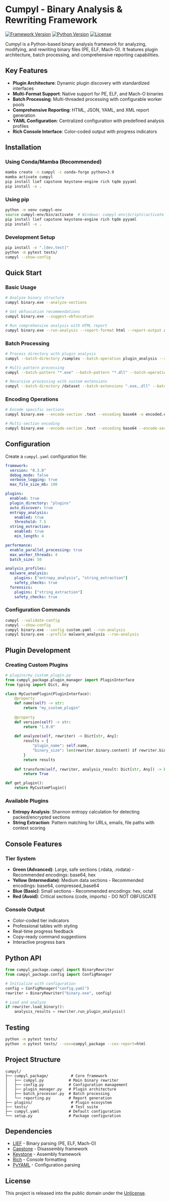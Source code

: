 # Cumpyl - Binary Analysis & Rewriting Framework

[![Framework Version](https://img.shields.io/badge/version-0.3.0-brightgreen.svg)](https://github.com/yourusername/cumpyl)
[![Python Version](https://img.shields.io/badge/python-3.9+-blue.svg)](https://python.org)
[![License](https://img.shields.io/badge/license-Unlicense-green.svg)](LICENSE)

Cumpyl is a Python-based binary analysis framework for analyzing, modifying, and rewriting binary files (PE, ELF, Mach-O). It features plugin architecture, batch processing, and comprehensive reporting capabilities.

## Key Features

- **Plugin Architecture**: Dynamic plugin discovery with standardized interfaces
- **Multi-Format Support**: Native support for PE, ELF, and Mach-O binaries
- **Batch Processing**: Multi-threaded processing with configurable worker pools
- **Comprehensive Reporting**: HTML, JSON, YAML, and XML report generation
- **YAML Configuration**: Centralized configuration with predefined analysis profiles
- **Rich Console Interface**: Color-coded output with progress indicators

## Installation

### Using Conda/Mamba (Recommended)

```bash
mamba create -n cumpyl -c conda-forge python=3.9
mamba activate cumpyl
pip install lief capstone keystone-engine rich tqdm pyyaml
pip install -e .
```

### Using pip

```bash
python -m venv cumpyl-env
source cumpyl-env/bin/activate  # Windows: cumpyl-env\Scripts\activate
pip install lief capstone keystone-engine rich tqdm pyyaml
pip install -e .
```

### Development Setup

```bash
pip install -e ".[dev,test]"
python -m pytest tests/
cumpyl --show-config
```

## Quick Start

### Basic Usage

```bash
# Analyze binary structure
cumpyl binary.exe --analyze-sections

# Get obfuscation recommendations
cumpyl binary.exe --suggest-obfuscation

# Run comprehensive analysis with HTML report
cumpyl binary.exe --run-analysis --report-format html --report-output analysis.html
```

### Batch Processing

```bash
# Process directory with plugin analysis
cumpyl --batch-directory /samples --batch-operation plugin_analysis --report-format json

# Multi-pattern processing
cumpyl --batch-pattern "*.exe" --batch-pattern "*.dll" --batch-operation analyze_sections

# Recursive processing with custom extensions
cumpyl --batch-directory /dataset --batch-extensions ".exe,.dll" --batch-recursive
```

### Encoding Operations

```bash
# Encode specific sections
cumpyl binary.exe --encode-section .text --encoding base64 -o encoded.exe

# Multi-section encoding
cumpyl binary.exe --encode-section .text --encoding base64 --encode-section .data --encoding hex
```

## Configuration

Create a `cumpyl.yaml` configuration file:

```yaml
framework:
  version: "0.3.0"
  debug_mode: false
  verbose_logging: true
  max_file_size_mb: 100

plugins:
  enabled: true
  plugin_directory: "plugins"
  auto_discover: true
  entropy_analysis:
    enabled: true
    threshold: 7.5
  string_extraction:
    enabled: true
    min_length: 4

performance:
  enable_parallel_processing: true
  max_worker_threads: 4
  batch_size: 50

analysis_profiles:
  malware_analysis:
    plugins: ["entropy_analysis", "string_extraction"]
    safety_checks: true
  forensics:
    plugins: ["string_extraction"]
    safety_checks: true
```

### Configuration Commands

```bash
cumpyl --validate-config
cumpyl --show-config
cumpyl binary.exe --config custom.yaml --run-analysis
cumpyl binary.exe --profile malware_analysis --run-analysis
```

## Plugin Development

### Creating Custom Plugins

```python
# plugins/my_custom_plugin.py
from cumpyl_package.plugin_manager import PluginInterface
from typing import Dict, Any

class MyCustomPlugin(PluginInterface):
    @property
    def name(self) -> str:
        return "my_custom_plugin"
    
    @property
    def version(self) -> str:
        return "1.0.0"
    
    def analyze(self, rewriter) -> Dict[str, Any]:
        results = {
            "plugin_name": self.name,
            "binary_size": len(rewriter.binary.content) if rewriter.binary else 0,
        }
        return results
    
    def transform(self, rewriter, analysis_result: Dict[str, Any]) -> bool:
        return True

def get_plugin():
    return MyCustomPlugin()
```

### Available Plugins

- **Entropy Analysis**: Shannon entropy calculation for detecting packed/encrypted sections
- **String Extraction**: Pattern matching for URLs, emails, file paths with context scoring

## Console Features

### Tier System

- **Green (Advanced)**: Large, safe sections (.rdata, .rodata) - Recommended encodings: base64, hex
- **Yellow (Intermediate)**: Medium data sections - Recommended encodings: base64, compressed_base64  
- **Blue (Basic)**: Small sections - Recommended encodings: hex, octal
- **Red (Avoid)**: Critical sections (code, imports) - DO NOT OBFUSCATE

### Console Output

- Color-coded tier indicators
- Professional tables with styling
- Real-time progress feedback
- Copy-ready command suggestions
- Interactive progress bars

## Python API

```python
from cumpyl_package.cumpyl import BinaryRewriter
from cumpyl_package.config import ConfigManager

# Initialize with configuration
config = ConfigManager("config.yaml")
rewriter = BinaryRewriter("binary.exe", config)

# Load and analyze
if rewriter.load_binary():
    analysis_results = rewriter.run_plugin_analysis()
```

## Testing

```bash
python -m pytest tests/
python -m pytest tests/ --cov=cumpyl_package --cov-report=html
```

## Project Structure

```
cumpyl/
├── cumpyl_package/          # Core framework
│   ├── cumpyl.py           # Main binary rewriter
│   ├── config.py           # Configuration management
│   ├── plugin_manager.py   # Plugin architecture
│   ├── batch_processor.py  # Batch processing
│   └── reporting.py        # Report generation
├── plugins/                 # Plugin ecosystem
├── tests/                   # Test suite
├── cumpyl.yaml             # Default configuration
└── setup.py                # Package configuration
```

## Dependencies

- [LIEF](https://lief.quarkslab.com/) - Binary parsing (PE, ELF, Mach-O)
- [Capstone](https://www.capstone-engine.org/) - Disassembly framework
- [Keystone](https://www.keystone-engine.org/) - Assembly framework
- [Rich](https://github.com/Textualize/rich) - Console formatting
- [PyYAML](https://pyyaml.org/) - Configuration parsing

## License

This project is released into the public domain under the [Unlicense](LICENSE).